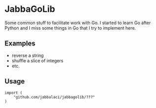 JabbaGoLib
==========

Some common stuff to facilitate work with Go. I started to
learn Go after Python and I miss some things in Go that I
try to implement here.

Examples
--------

* reverse a string
* shuffle a slice of integers
* etc.

Usage
-----

    import (
        "github.com/jabbalaci/jabbagolib/???"
    )
